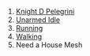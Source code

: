 1. [Knight D Pelegrini](https://www.mixamo.com/#/?page=1&query=knight+d+pele&type=Character)
2. [Unarmed Idle](https://www.mixamo.com/#/?page=1&query=unarmed+idle&type=Motion%2CMotionPack)
3. [Running](https://www.mixamo.com/#/?page=1&query=running&type=Motion%2CMotionPack)
4. [Walking](https://www.mixamo.com/#/?page=1&query=walking&type=Motion%2CMotionPack)
5. Need a House Mesh